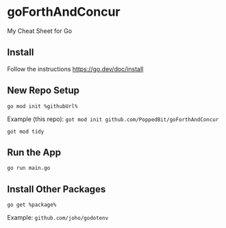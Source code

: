 # goForthAndConcur
My Cheat Sheet for Go

## Install

Follow the instructions
https://go.dev/doc/install

## New Repo Setup

`go mod init %githubUrl%`

Example (this repo): `got mod init github.com/PoppedBit/goForthAndConcur`

`got mod tidy`

## Run the App

`go run main.go`

## Install Other Packages

`go get %package%`

Example: `github.com/joho/godotenv`

